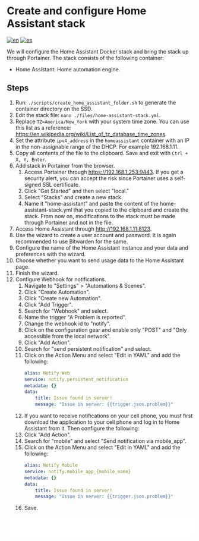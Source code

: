 # Create and configure Home Assistant stack

[![en](https://img.shields.io/badge/lang-en-blue.svg)](Create%20and%20configure%20home%20assistant%20stack.md)
[![es](https://img.shields.io/badge/lang-es-blue.svg)](Create%20and%20configure%20home%20assistant%20stack.es.md)

We will configure the Home Assistant Docker stack and bring the stack up through Portainer. The stack consists of the following container:

- Home Assistant: Home automation engine.

## Steps

1. Run: `./scripts/create_home_assistant_folder.sh` to generate the container directory on the SSD.
2. Edit the stack file: `nano ./files/home-assistant-stack.yml`.
3. Replace `TZ=America/New_York` with your system time zone. You can use this list as a reference: https://en.wikipedia.org/wiki/List_of_tz_database_time_zones.
4. Set the attribute `ipv4_address` in the `homeassistant` container with an IP in the non-assignable range of the DHCP. For example 192.168.1.11.
5. Copy all contents of the file to the clipboard. Save and exit with `Ctrl + X, Y, Enter`.
6. Add stack in Portainer from the browser.
    1. Access Portainer through https://192.168.1.253:9443. If you get a security alert, you can accept the risk since Portainer uses a self-signed SSL certificate.
    2. Click "Get Started" and then select "local."
    3. Select "Stacks" and create a new stack.
    4. Name it "home-assistant" and paste the content of the home-assistant-stack.yml that you copied to the clipboard and create the stack. From now on, modifications to the stack must be made through Portainer and not in the file.
7. Access Home Assistant through http://192.168.1.11:8123.
8. Use the wizard to create a user account and password. It is again recommended to use Bitwarden for the same.
9. Configure the name of the Home Assistant instance and your data and preferences with the wizard.
10. Choose whether you want to send usage data to the Home Assistant page.
11. Finish the wizard.
12. Configure Webhook for notifications.
    1. Navigate to "Settings" > "Automations & Scenes".
    2. Click "Create Automation".
    3. Click "Create new Automation".
    4. Click "Add Trigger".
    5. Search for "Webhook" and select.
    6. Name the trigger "A Problem is reported".
    7. Change the webhook id to "notify".
    8. Click on the configuration gear and enable only "POST" and "Only accessible from the local network".
    9. Click "Add Action".
    10. Search for "send persistent notification" and select.
    11. Click on the Action Menu and select "Edit in YAML" and add the following:
        ```yaml
        alias: Notify Web
        service: notify.persistent_notification
        metadata: {}
        data:
            title: Issue found in server!
            message: "Issue in server: {{trigger.json.problem}}"
        ```
    12. If you want to receive notifications on your cell phone, you must first download the application to your cell phone and log in to Home Assistant from it. Then configure the following:
    13. Click "Add Action".
    14. Search for "mobile" and select "Send notification via mobile_app".
    15. Click on the Action Menu and select "Edit in YAML" and add the following:
        ```yaml
        alias: Notify Mobile
        service: notify.mobile_app_{mobile_name}
        metadata: {}
        data:
            title: Issue found in server!
            message: "Issue in server: {{trigger.json.problem}}"
        ```
    16. Save.

[<img width="33.3%" src="buttons/prev-Create shared networks stack.svg" alt="Create shared networks stack">](Create%20shared%20networks%20stack.md)[<img width="33.3%" src="buttons/jump-Index.svg" alt="Index">](README.md)[<img width="33.3%" src="buttons/next-Create and configure private external traffic stack optional.svg" alt="Create and configure private external traffic stack (Optional)">](Create%20and%20configure%20private%20external%20traffic%20stack%20optional.md)
